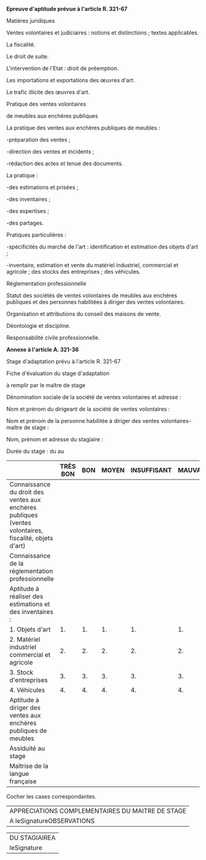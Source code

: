 
**Epreuve d'aptitude prévue à l'article R. 321-67** 



Matières juridiques   




Ventes volontaires et judiciaires : notions et distinctions ; textes applicables. 


La fiscalité. 


Le droit de suite. 


L'intervention de l'Etat : droit de préemption. 


Les importations et exportations des œuvres d'art. 


Le trafic illicite des œuvres d'art.   




Pratique des ventes volontaires 


de meubles aux enchères publiques   




La pratique des ventes aux enchères publiques de meubles :


-préparation des ventes ;


-direction des ventes et incidents ;


-rédaction des actes et tenue des documents. 


La pratique :


-des estimations et prisées ;


-des inventaires ;


-des expertises ;


-des partages. 


Pratiques particulières :


-spécificités du marché de l'art : identification et estimation des objets d'art ;


-inventaire, estimation et vente du matériel industriel, commercial et agricole ; des stocks des entreprises ; des véhicules.   




Réglementation professionnelle   




Statut des sociétés de ventes volontaires de meubles aux enchères publiques et des personnes habilitées à diriger des ventes volontaires. 


Organisation et attributions du conseil des maisons de vente. 


Déontologie et discipline. 


Responsabilité civile professionnelle. 



**Annexe à l'article A. 321-36** 



Stage d'adaptation prévu à l'article R. 321-67
  




Fiche d'évaluation du stage d'adaptation 


à remplir par le maître de stage 


Dénomination sociale de la société de ventes volontaires et adresse : 


Nom et prénom du dirigeant de la société de ventes volontaires : 


Nom et prénom de la personne habilitée à diriger des ventes volontaires-maître de stage : 


Nom, prénom et adresse du stagiaire : 


Durée du stage : du au 




|  | TRÈS BON  | BON  | MOYEN  | INSUFFISANT  | MAUVAIS  |
| --- | --- | --- | --- | --- | --- |
| Connaissance du droit des ventes aux enchères publiques (ventes volontaires, fiscalité, objets d'art)  |  |  |  |  |  |
| Connaissance de la réglementation professionnelle  |  |  |  |  |  |
| Aptitude à réaliser des estimations et des inventaires :  |  |  |  |  |  |
| 1. Objets d'art  | 1. | 1. | 1. | 1. | 1. |
| 2. Matériel industriel commercial et agricole  | 2. | 2. | 2. | 2. | 2. |
| 3. Stock d'entreprises  | 3. | 3. | 3. | 3. | 3. |
| 4. Véhicules  | 4. | 4. | 4. | 4. | 4.  |
| Aptitude à diriger des ventes aux enchères publiques de meubles  |  |  |  |  |  |
| Assiduité au stage  |  |  |  |  |  |
| Maîtrise de la langue française  |  |  |  |  |  |


Cocher les cases correspondantes. 


  

  



|  |
| --- |
| APPRECIATIONS COMPLEMENTAIRES DU MAITRE DE STAGE  |
| A leSignatureOBSERVATIONS |




|  |
| --- |
|  DU STAGIAIREA |
|  leSignature |

